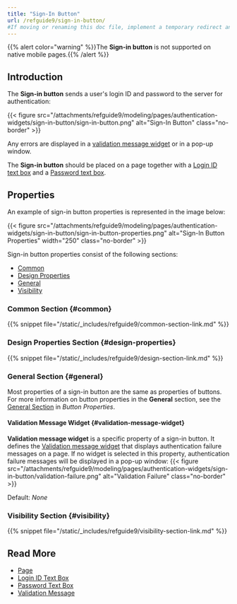 ```yaml
---
title: "Sign-In Button"
url: /refguide9/sign-in-button/
#If moving or renaming this doc file, implement a temporary redirect and let the respective team know they should update the URL in the product. See Mapping to Products for more details.
---
```


{{% alert color="warning" %}}The **Sign-in button** is not supported on native mobile pages.{{% /alert %}}

## Introduction

The **Sign-in button** sends a user's login ID and password to the server for authentication:

{{< figure src="/attachments/refguide9/modeling/pages/authentication-widgets/sign-in-button/sign-in-button.png" alt="Sign-In Button" class="no-border" >}}

Any errors are displayed in a [validation message widget](#validation-message-widget) or in a pop-up window. 

The **Sign-in button** should be placed on a page together with a [Login ID text box](/refguide9/login-id-text-box/) and a [Password text box](/refguide9/password-text-box/).

## Properties

An example of sign-in button properties is represented in the image below:

{{< figure src="/attachments/refguide9/modeling/pages/authentication-widgets/sign-in-button/sign-in-button-properties.png" alt="Sign-In Button Properties"   width="250"  class="no-border" >}}

Sign-in button properties consist of the following sections:

* [Common](#common) 
* [Design Properties](#design-properties)
* [General](#general)
* [Visibility](#visibility)

### Common Section {#common}

{{% snippet file="/static/_includes/refguide9/common-section-link.md" %}}

### Design Properties Section {#design-properties}

{{% snippet file="/static/_includes/refguide9/design-section-link.md" %}}

### General Section {#general}

Most properties of a sign-in button are the same as properties of buttons. For more information on button properties in the **General** section, see the [General Section](/refguide9/button-properties/#general) in *Button Properties*.

#### Validation Message Widget {#validation-message-widget}

**Validation message widget** is a specific property of a sign-in button. It defines the [Validation message widget](/refguide9/validation-message/) that displays authentication failure messages on a page. If no widget is selected in this property, authentication failure messages will be displayed in a pop-up window:
{{< figure src="/attachments/refguide9/modeling/pages/authentication-widgets/sign-in-button/validation-failure.png" alt="Validation Failure" class="no-border" >}}

Default: *None*

### Visibility Section {#visibility}

{{% snippet file="/static/_includes/refguide9/visibility-section-link.md" %}}

## Read More

* [Page](/refguide9/page/)
* [Login ID Text Box](/refguide9/login-id-text-box/)
* [Password Text Box](/refguide9/password-text-box/)
* [Validation Message](/refguide9/validation-message/)

